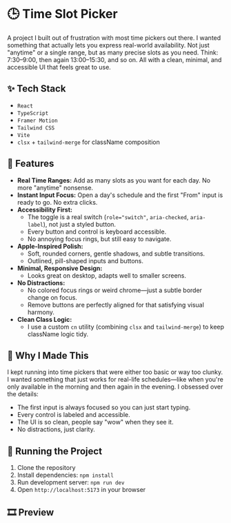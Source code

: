 # 🕒 Time Slot Picker

A project I built out of frustration with most time pickers out there. I wanted something that actually lets you express real-world availability. Not just "anytime" or a single range, but as many precise slots as you need. Think: 7:30–9:00, then again 13:00–15:30, and so on. All with a clean, minimal, and accessible UI that feels great to use.

## ✨ Tech Stack

- `React`
- `TypeScript`
- `Framer Motion`
- `Tailwind CSS`
- `Vite`
- `clsx` + `tailwind-merge` for className composition

## 🚀 Features

- **Real Time Ranges:** Add as many slots as you want for each day. No more "anytime" nonsense.
- **Instant Input Focus:** Open a day's schedule and the first "From" input is ready to go. No extra clicks.
- **Accessibility First:**
  - The toggle is a real switch (`role="switch"`, `aria-checked`, `aria-label`), not just a styled button.
  - Every button and control is keyboard accessible.
  - No annoying focus rings, but still easy to navigate.
- **Apple-Inspired Polish:**
  - Soft, rounded corners, gentle shadows, and subtle transitions.
  - Outlined, pill-shaped inputs and buttons.
- **Minimal, Responsive Design:**
  - Looks great on desktop, adapts well to smaller screens.
- **No Distractions:**
  - No colored focus rings or weird chrome—just a subtle border change on focus.
  - Remove buttons are perfectly aligned for that satisfying visual harmony.
- **Clean Class Logic:**
  - I use a custom `cn` utility (combining `clsx` and `tailwind-merge`) to keep className logic tidy.

## 💭 Why I Made This

I kept running into time pickers that were either too basic or way too clunky. I wanted something that just works for real-life schedules—like when you're only available in the morning and then again in the evening. I obsessed over the details:

- The first input is always focused so you can just start typing.
- Every control is labeled and accessible.
- The UI is so clean, people say "wow" when they see it.
- No distractions, just clarity.

## 🚦 Running the Project

1. Clone the repository
2. Install dependencies: `npm install`
3. Run development server: `npm run dev`
4. Open `http://localhost:5173` in your browser

## 🎞️ Preview